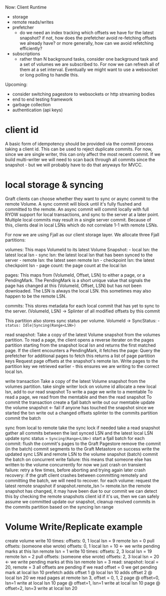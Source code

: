 Now: Client Runtime
- storage
- remote reads/writes
- prefetcher
  - do we need an index tracking which offsets we have for the latest snapshot? if not, how does the prefetcher avoid re-fetching offsets we already have? or more generally, how can we avoid refetching efficiently?
- subscriptions
  - rather than N background tasks, consider one background task and a set of volumes we are subscribed to. For now we can refresh all of them at a set interval. Eventually we might want to use a websocket or long polling to handle this.

Upcoming:
- consider switching pagestore to websockets or http streaming bodies
- end to end testing framework
- garbage collection
- authentication (api keys)

# client id
A basic form of idempotency should be provided via the commit process taking a client id. This can be used to reject duplicate commits. For now, since we are single writer, this can only affect the most recent commit. If we build multi-writer we will need to scan back through all commits since the snapshot - but we will probably have to do that anyways for MVCC.

# local storage & syncing

Graft clients can choose whether they want to sync or async commit to the remote Volume. A sync commit will block until it's fully flushed and committed to the remote. An async commit will commit locally with full RYOW support for local transactions, and sync to the server at a later point. Multiple local commits may result in a single server commit. Because of this, clients deal in local LSNs which do not correlate 1-1 with remote LSNs.

For now we are using Fjall as our client storage layer. We allocate three Fjall partitions:

volumes:
  This maps VolumeId to its latest Volume Snapshot:
    - local lsn: the latest local lsn
    - sync lsn: the latest local lsn that has been synced to the server
    - remote lsn: the latest seen remote lsn
    - checkpoint lsn: the latest checkpoint lsn
    - page count: the page count at the local lsn

pages:
  This maps from (VolumeId, Offset, LSN) to either a page, or a PendingMark.
  The PendingMark is a short unique value that signals the page has changed at this (VolumeId, Offset, LSN) but has not been downloaded.
  The LSN is always the local LSN. this sometimes may also happen to be the remote LSN.

commits:
  This stores metadata for each local commit that has yet to sync to the server.
  (VolumeId, LSN) -> Splinter of all modified offsets by this commit

  This partition also stores sync status per volume.
  VolumeId -> SyncStatus:
    - `status: Idle|Syncing(Range<LSN>)`

read snapshot:
  Take a copy of the latest Volume snapshot from the volumes partition.
  To read a page, the client opens a reverse iterater on the pages partition starting from the snapshot local lsn and returns the first matched page.
  If the client encounters a PendingMark, it fetches the page:
    Query the prefetcher for additional pages to fetch
      this returns a list of page partition keys
    Request page offsets at the snapshot's remote lsn.
    Write pages to the partition key we retrieved earlier - this ensures we are writing to the correct local lsn.

write transaction
  Take a copy of the latest Volume snapshot from the volumes partition.
  take single writer lock on volume id
    allocate a new local lsn, add to our read snapshot
  To write a page we write to a memtable
  To read a page, we read from the memtable and then the read snapshot
  To commit the transaction
    create a fjall batch
    write out our memtable
    update the volume snapshot <- fail if anyone has touched the snapshot since we started the txn
    write out a changed offsets splinter to the commits partition
    commit the batch

sync from local to remote
  take the sync lock if needed
  take a read snapshot
  gather all commits between the last synced LSN and the latest local LSN
  update sync status = `Syncing(Range<LSN>)`
  start a fjall batch
  for each commit:
    flush the commit's pages to the Graft Pagestore
    remove the commit (in the batch)
  commit segments to the Graft Metastore
  on success
    write the updated sync LSN and remote LSN to the volume snapshot (batch)
    commit the batch
  on concurrent write failure:
    this means that someone else has written to the volume concurrently
    for now we just crash
  on transient failure:
    retry a few times, before aborting and trying again later
  crash recovery:
    if the graft client crashes between committing remotely and committing the batch, we will need to recover.
    for each volume:
      request the latest remote snapshot
      if snapshot.remote_lsn != remote.lsn
        the remote snapshot has changed, it may have been due to our commit
          we can detect this by checking the remote snapshots client id
          if it's us, then we can safely assume we committed
            update our snapshot, cleanup resolved commits in the commits partition based on the syncing lsn range

# Volume Write/Replicate example

create volume
write 10 times:
  offsets: 0, 1
  local lsn = 9
  remote lsn = 0
pull offsets: (someone else wrote)
  offsets: 0, 1
  local lsn = 10 <- we write pending marks at this lsn
  remote lsn = 1
write 10 times:
  offsets: 2, 3
  local lsn = 19
  remote lsn = 2
pull offsets: (someone else wrote)
  offsets: 2, 3
  local lsn = 20 <- we write pending marks at this lsn
  remote lsn = 3
read:
  snapshot: local = 20, remote = 3
  all offsets are pending
  if we read offset = 0
    we get pending mark at local lsn 10
      prefetch
        adds offset 1 @ local lsn 10
        adds offset 2 @ local lsn 20
      we read pages at remote lsn 3, offset = 0, 1, 2
        page @ offset=0, lsn=1
          write at local lsn 10
        page @ offset=1, lsn=1
          write at local lsn 10
        page @ offset=2, lsn=3
          write at local lsn 20